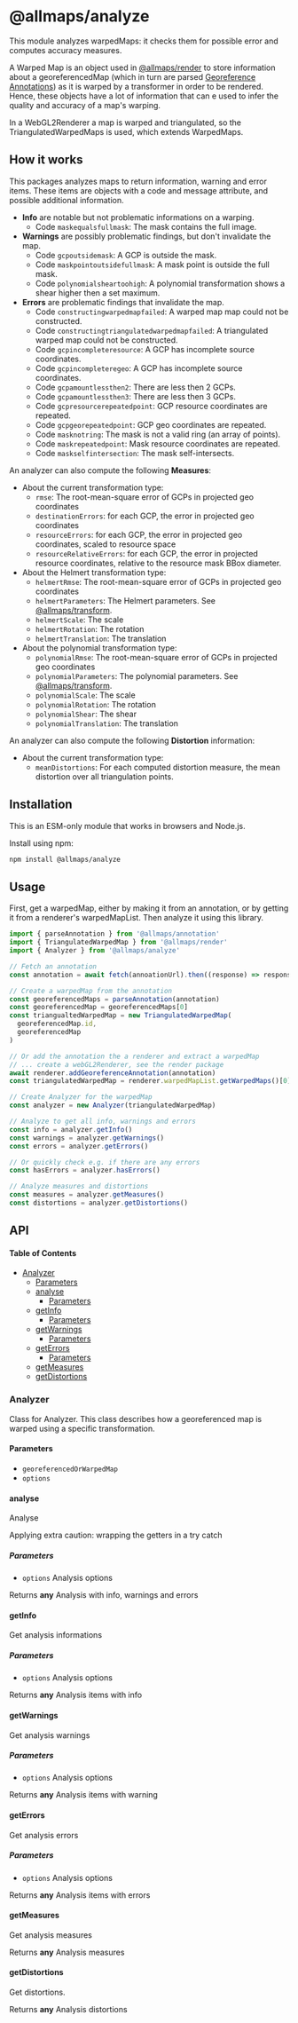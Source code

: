 # @allmaps/analyze

This module analyzes warpedMaps: it checks them for possible error and computes accuracy measures.

A Warped Map is an object used in [@allmaps/render](../../packages/render/) to store information about a georeferencedMap (which in turn are parsed [Georeference Annotations](https://iiif.io/api/extension/georef/)) as it is warped by a transformer in order to be rendered. Hence, these objects have a lot of information that can e used to infer the quality and accuracy of a map's warping.

In a WebGL2Renderer a map is warped and triangulated, so the TriangulatedWarpedMaps is used, which extends WarpedMaps.

## How it works

This packages analyzes maps to return information, warning and error items. These items are objects with a code and message attribute, and possible additional information.

*   **Info** are notable but not problematic informations on a warping.
    *   Code `maskequalsfullmask`: The mask contains the full image.
*   **Warnings** are possibly problematic findings, but don't invalidate the map.
    *   Code `gcpoutsidemask`: A GCP is outside the mask.
    *   Code `maskpointoutsidefullmask`: A mask point is outside the full mask.
    *   Code `polynomialsheartoohigh`: A polynomial transformation shows a shear higher then a set maximum.
*   **Errors** are problematic findings that invalidate the map.
    *   Code `constructingwarpedmapfailed`: A warped map map could not be constructed.
    *   Code `constructingtriangulatedwarpedmapfailed`: A triangulated warped map could not be constructed.
    *   Code `gcpincompleteresource`: A GCP has incomplete source coordinates.
    *   Code `gcpincompleteregeo`: A GCP has incomplete source coordinates.
    *   Code `gcpamountlessthen2`: There are less then 2 GCPs.
    *   Code `gcpamountlessthen3`: There are less then 3 GCPs.
    *   Code `gcpresourcerepeatedpoint`: GCP resource coordinates are repeated.
    *   Code `gcpgeorepeatedpoint`: GCP geo coordinates are repeated.
    *   Code `masknotring`: The mask is not a valid ring (an array of points).
    *   Code `maskrepeatedpoint`: Mask resource coordinates are repeated.
    *   Code `maskselfintersection`: The mask self-intersects.

An analyzer can also compute the following **Measures**:

*   About the current transformation type:
    *   `rmse`: The root-mean-square error of GCPs in projected geo coordinates
    *   `destinationErrors`: for each GCP, the error in projected geo coordinates
    *   `resourceErrors`: for each GCP, the error in projected geo coordinates, scaled to resource space
    *   `resourceRelativeErrors`: for each GCP, the error in projected resource coordinates, relative to the resource mask BBox diameter.
*   About the Helmert transformation type:
    *   `helmertRmse`: The root-mean-square error of GCPs in projected geo coordinates
    *   `helmertParameters`: The Helmert parameters. See [@allmaps/transform](../../packages/transform/).
    *   `helmertScale`: The scale
    *   `helmertRotation`: The rotation
    *   `helmertTranslation`: The translation
*   About the polynomial transformation type:
    *   `polynomialRmse`: The root-mean-square error of GCPs in projected geo coordinates
    *   `polynomialParameters`: The polynomial parameters. See [@allmaps/transform](../../packages/transform/).
    *   `polynomialScale`: The scale
    *   `polynomialRotation`: The rotation
    *   `polynomialShear`: The shear
    *   `polynomialTranslation`: The translation

An analyzer can also compute the following **Distortion** information:

*   About the current transformation type:
    *   `meanDistortions`: For each computed distortion measure, the mean distortion over all triangulation points.

## Installation

This is an ESM-only module that works in browsers and Node.js.

Install using npm:

```sh
npm install @allmaps/analyze
```

## Usage

First, get a warpedMap, either by making it from an annotation, or by getting it from a renderer's warpedMapList. Then analyze it using this library.

```js
import { parseAnnotation } from '@allmaps/annotation'
import { TriangulatedWarpedMap } from '@allmaps/render'
import { Analyzer } from '@allmaps/analyze'

// Fetch an annotation
const annotation = await fetch(annoationUrl).then((response) => response.json())

// Create a warpedMap from the annotation
const georeferencedMaps = parseAnnotation(annotation)
const georeferencedMap = georeferencedMaps[0]
const triangualtedWarpedMap = new TriangulatedWarpedMap(
  georeferencedMap.id,
  georeferencedMap
)

// Or add the annotation the a renderer and extract a warpedMap
// ... create a webGL2Renderer, see the render package
await renderer.addGeoreferenceAnnotation(annotation)
const triangulatedWarpedMap = renderer.warpedMapList.getWarpedMaps()[0]

// Create Analyzer for the warpedMap
const analyzer = new Analyzer(triangulatedWarpedMap)

// Analyze to get all info, warnings and errors
const info = analyzer.getInfo()
const warnings = analyzer.getWarnings()
const errors = analyzer.getErrors()

// Or quickly check e.g. if there are any errors
const hasErrors = analyzer.hasErrors()

// Analyze measures and distortions
const measures = analyzer.getMeasures()
const distortions = analyzer.getDistortions()
```

## API

<!-- Generated by documentation.js. Update this documentation by updating the source code. -->

#### Table of Contents

*   [Analyzer](#analyzer)
    *   [Parameters](#parameters)
    *   [analyse](#analyse)
        *   [Parameters](#parameters-1)
    *   [getInfo](#getinfo)
        *   [Parameters](#parameters-2)
    *   [getWarnings](#getwarnings)
        *   [Parameters](#parameters-3)
    *   [getErrors](#geterrors)
        *   [Parameters](#parameters-4)
    *   [getMeasures](#getmeasures)
    *   [getDistortions](#getdistortions)

### Analyzer

Class for Analyzer.
This class describes how a georeferenced map is warped using a specific transformation.

#### Parameters

*   `georeferencedOrWarpedMap` &#x20;
*   `options` &#x20;

#### analyse

Analyse

Applying extra caution: wrapping the getters in a try catch

##### Parameters

*   `options`  Analysis options

Returns **any** Analysis with info, warnings and errors

#### getInfo

Get analysis informations

##### Parameters

*   `options`  Analysis options

Returns **any** Analysis items with info

#### getWarnings

Get analysis warnings

##### Parameters

*   `options`  Analysis options

Returns **any** Analysis items with warning

#### getErrors

Get analysis errors

##### Parameters

*   `options`  Analysis options

Returns **any** Analysis items with errors

#### getMeasures

Get analysis measures

Returns **any** Analysis measures

#### getDistortions

Get distortions.

Returns **any** Analysis distortions
